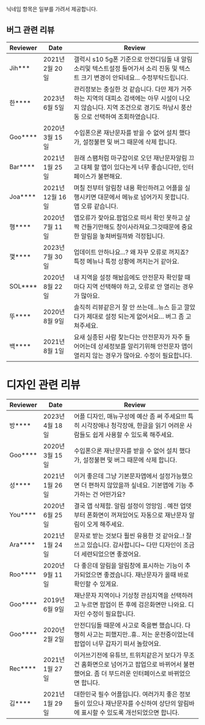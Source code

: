 닉네임 항목은 일부를 가려서 제공합니다.

## 버그 관련 리뷰
| Reviewer                  | Date            | Review                                                                                                                                      |
|---------------------------|-----------------|-------------------------------------------------------------------------------------|
| Jih***               | 2021년 2월 20일 | 갤럭시 s10 5g폰 기준으로 안전디딤돌 내 알림소리및 텍스트설정 들어가서 소리 진동 및 텍스트 크기 변경이 안되네요... 수정부탁드립니다.                                      |
| 한****                     | 2023년 6월 5일  | 관리정보는 충실한 것 같습니다. 다만 제가 거주하는 지역의 대피소 검색에는 아무 시설이 나오지 않습니다. 지역 조건으로 경기도 하남시 풍산동 으로 선택하여 조회하였습니다.         |
| Goo****             | 2020년 3월 15일 | 수입폰으론 재난문자를 받을 수 없어 설치 했다가, 설정불편 및 버그 때문에 삭제 합니다.                                                                                        |
| Bar****  | 2021년 1월 25일 | 원래 스팸처럼 마구잡이로 오던 재난문자알림 끄고 대체 할 앱이 있다는게 너무 좋습니다만, 인터페이스가 불편해요.                                                         |
| Joa****                | 2021년 12월 16일 | 며칠 전부터 알림창 내용 확인하려고 어플을 실행시키면 대문에서 메뉴로 넘어가지 못합니다. 앱 오류 같습니다.                                                       |
| 행****                       | 2020년 7월 11일 | 앱오류가 잦아요.팝업으로 떠서 확인 못하고 살짝 건들기만해도 창이사라져요.그것때문에 중요한 알림을 놓쳐버릴까봐 걱정됩니다.                                               |
| 깿****                   | 2023년 7월 30일 | 업데이트 안하나요...? 왜 자꾸 오류로 꺼지죠? 특정 메뉴나 특정 상황에 꺼지는거 같아요.                                                                                 |
| SOL****                  | 2020년 8월 22일 | 내 지역을 설정 해놨음에도 안전문자 확인할 때마다 지역 선택해야 하고, 오류로 안 열리는 경우가 많아요.                                                                |
| 뚜****                     | 2020년 8월 9일  | 솔직히 리뷰같은거 잘 안 쓰는데...뉴스 듣고 깔았다가 제대로 설정 되는게 없어서요... 버그 좀 고쳐주세요.                                                              |
| 백****                     | 2021년 8월 1일  | 요새 실종된 사람 찾는다는 안전문자가 자주 들어어는데 상세정보를 알리기위해 안전문자 앱이 열리지 않는 경우가 많아요. 수정이 필요합니다.                                      |

# 디자인 관련 리뷰
| Reviewer          | Date            | Review                                                                                                                            |
|-------------------|-----------------|---------------------------------------------------------------------------------------------|
| 방****           | 2023년 4월 18일 | 어플 디자인, 매뉴구성에 예산 좀 써 주세요!!! 특히 시각장애나 청각장애, 한글을 읽기 어려운 사람들도 쉽게 사용할 수 있도록 해주세요.                      |
| Goo****     | 2020년 3월 15일 | 수입폰으론 재난문자를 받을 수 없어 설치 했다가, 설정불편 및 버그 때문에 삭제 합니다.                                          |
| 성****             | 2021년 1월 26일 | 이거 좋은데 그냥 기본문자앱에서 설정가능했으면 더 편하지 않았을까 싶네요. 기본앱에 기능 추가하는 건 어떤가요?                                              |
| You****             | 2020년 6월 25일 | 결국 앱 삭제함. 알림 설정이 엉망임 . 예전 업뎃부터 폰화면이 꺼져있어도 자동으로 재난문자 알림이 오게 해주세요.                                             |
| Ara****          | 2021년 1월 24일 | 문자로 받는 것보다 훨씬 유용한 것 같아요..! 잘 쓰고 있습니다. 감사합니다~ 다만 디자인이 조금 더 세련되었으면 좋겠어요.                                    |
| Roo****    | 2020년 9월 11일 | 다 좋은데 알림을 알림창에 표시하는 기능이 추가되었으면 좋겠습니다. 재난문자가 올때 바로 확인할 수 있게요.                                                |
| Goo****     | 2019년 6월 9일  | 재난문자 지역이나 기상청 관심지역을 선택하려고 누르면 팝업이 뜬 후에 검은화면만 나와요. 디자인 수정이 필요합니다.                                         |
| Goo****     | 2020년 2월 2일  | 안전디딤돌 때문에 사고로 죽을뻔 했습니다. 다행히 사고는 피했지만..휴.. 저는 운전중이었는데 팝업이 너무 갑자기 떠서 놀랐어요.                                |
| Rec****          | 2021년 1월 27일 | 이거쓰기전에 유튜브, 트위치같은거 보다가 무조건 홈화면으로 넘어가고 팝업으로 바뀌어서 불편했어요. 좀 더 부드러운 인터페이스로 바뀌었으면 합니다.                |
| 김****   | 2021년 1월 29일 | 대한민국 필수 어플입니다. 여러가지 좋은 정보들이 있으나 재난문자를 수신하여 상단의 알림바에 표시할 수 있도록 개선되었으면 합니다.                   |
